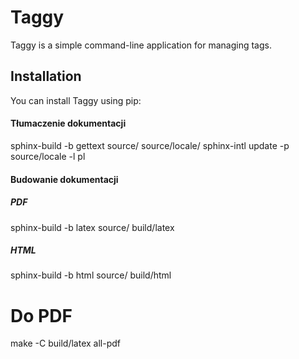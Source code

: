 # Taggy

Taggy is a simple command-line application for managing tags.

## Installation

You can install Taggy using pip:

#### Tłumaczenie dokumentacji
sphinx-build -b gettext source/ source/locale/
sphinx-intl update -p source/locale -l pl

#### Budowanie dokumentacji
##### PDF
sphinx-build -b latex source/ build/latex
##### HTML
sphinx-build -b html source/ build/html

# Do PDF
make -C build/latex all-pdf
